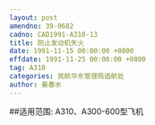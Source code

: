 ```yaml
---
layout: post
amendno: 39-0682
cadno: CAD1991-A310-13
title: 防止发动机失火
date: 1991-11-15 00:00:00 +0800
effdate: 1991-11-25 00:00:00 +0800
tag: A310
categories: 民航华东管理局适航处
author: 姜春水
---
```


##适用范围:
A310、A300-600型飞机

